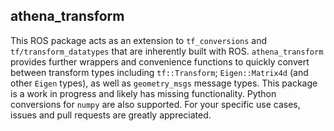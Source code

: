 ## athena_transform
This ROS package acts as an extension to `tf_conversions` and `tf/transform_datatypes` that are inherently built with ROS. `athena_transform` provides further wrappers and convenience functions to quickly convert between transform types including `tf::Transform`; `Eigen::Matrix4d` (and other `Eigen` types), as well as `geometry_msgs` message types. This package is a work in progress and likely has missing functionality. Python conversions for `numpy` are also supported. For your specific use cases, issues and pull requests are greatly appreciated.
